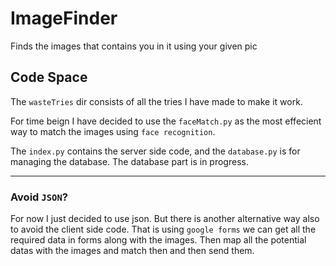 # ImageFinder
Finds the images that contains you in it using your given pic


Code Space
---

The `wasteTries` dir consists of all the tries I have made to make it work.

For time beign I have decided to use the `faceMatch.py` as the most effecient way to match the images using `face recognition`.

The `index.py` contains the server side code, and the `database.py` is for managing the database. The database part is in progress.

---
### Avoid `JSON`? 
For now I just decided to use json. But there is another alternative way also to avoid the client side code. That is using `google forms` we can get all the required data in forms along with the images. Then map all the potential datas with the images and match then and then send them.